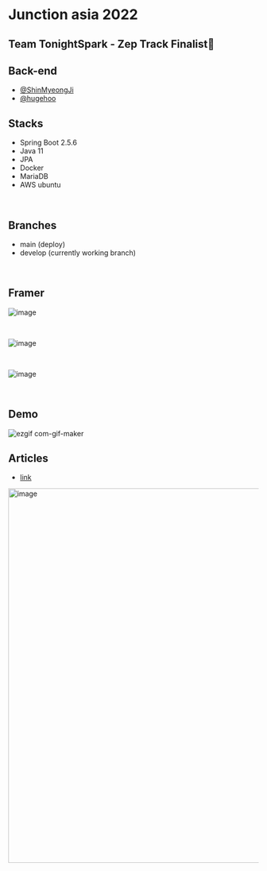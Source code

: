 
# Junction asia 2022 

## Team TonightSpark - Zep Track Finalist🥇

## Back-end
- [@ShinMyeongJi](https://github.com/ShinMyeongJi)
- [@hugehoo](https://github.com/hugehoo)

## Stacks
- Spring Boot 2.5.6
- Java 11
- JPA
- Docker
- MariaDB
- AWS ubuntu

<br/>

## Branches
- main (deploy)
- develop (currently working branch)

<br/>

## Framer
![image](https://user-images.githubusercontent.com/92839864/216048835-beeda9e0-9613-4fc9-bd61-f10df35a4629.png)

<br/>

![image](https://user-images.githubusercontent.com/92839864/216048957-6edf4be9-49a3-4bac-9d73-bdd2ceafb8fc.png)

<br/>

![image](https://user-images.githubusercontent.com/92839864/216049049-ef4bd3a5-9a60-4d08-aaad-0807cbfa9d81.png)


<br/>


## Demo
![ezgif com-gif-maker](https://user-images.githubusercontent.com/31172248/192938024-db5a6f2b-254d-4ee9-9683-82727a35674e.gif)
<br/>

## Articles
- [link](https://www.newsis.com/view/?id=NISX20220822_0001985841)
<img width="754" alt="image" src="https://user-images.githubusercontent.com/92839864/189508453-1a01e695-ab45-4587-ad6f-24333f92923a.png">
